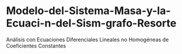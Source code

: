 # Modelo-del-Sistema-Masa-y-la-Ecuaci-n-del-Sism-grafo-Resorte
Análisis con Ecuaciones Diferenciales Lineales no Homogéneas de Coeficientes Constantes
